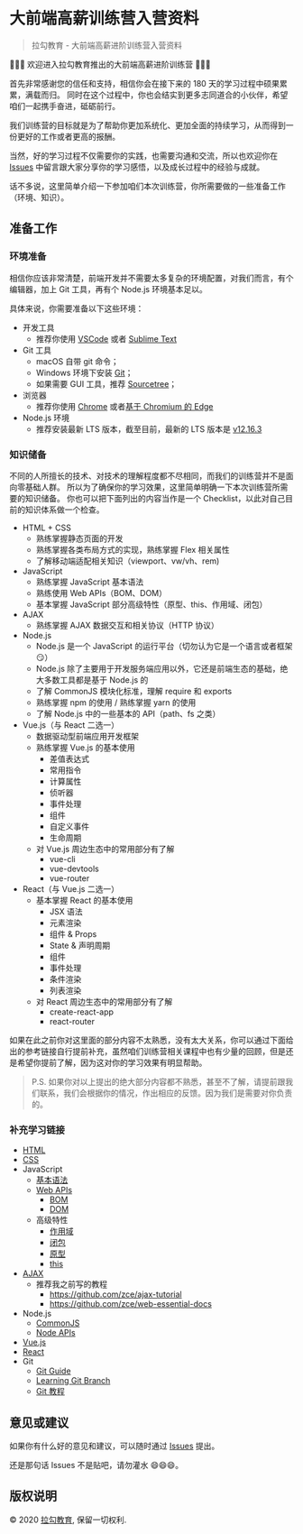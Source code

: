 # 大前端高薪训练营入营资料

> 拉勾教育 - 大前端高薪进阶训练营入营资料

👏👏👏 欢迎进入拉勾教育推出的大前端高薪进阶训练营 👏👏👏

首先非常感谢您的信任和支持，相信你会在接下来的 180 天的学习过程中硕果累累，满载而归。
同时在这个过程中，你也会结实到更多志同道合的小伙伴，希望咱们一起携手奋进，砥砺前行。

我们训练营的目标就是为了帮助你更加系统化、更加全面的持续学习，从而得到一份更好的工作或者更高的报酬。

当然，好的学习过程不仅需要你的实践，也需要沟通和交流，所以也欢迎你在 [Issues](https://github.com/lagoufed/fed-e-001/issues) 中留言跟大家分享你的学习感悟，以及成长过程中的经验与成就。

话不多说，这里简单介绍一下参加咱们本次训练营，你所需要做的一些准备工作（环境、知识）。

## 准备工作

### 环境准备

相信你应该非常清楚，前端开发并不需要太多复杂的环境配置，对我们而言，有个编辑器，加上 Git 工具，再有个 Node.js 环境基本足以。

具体来说，你需要准备以下这些环境：

- 开发工具
  - 推荐你使用 [VSCode](https://code.visualstudio.com/) 或者 [Sublime Text](http://www.sublimetext.com/)
- Git 工具
  - macOS 自带 git 命令；
  - Windows 环境下安装 [Git](https://git-scm.com/)；
  - 如果需要 GUI 工具，推荐 [Sourcetree](https://www.sourcetreeapp.com/)；
- 浏览器
  - 推荐你使用 [Chrome](https://www.google.com/chrome/) 或者[基于 Chromium 的 Edge](https://www.microsoft.com/zh-cn/edge)
- Node.js 环境
  - 推荐安装最新 LTS 版本，截至目前，最新的 LTS 版本是 [v12.16.3](https://nodejs.org/dist/v12.16.3/)

### 知识储备

不同的人所擅长的技术、对技术的理解程度都不尽相同，而我们的训练营并不是面向零基础人群。
所以为了确保你的学习效果，这里简单明确一下本次训练营所需要的知识储备。
你也可以把下面列出的内容当作是一个 Checklist，以此对自己目前的知识体系做一个检查。

- HTML + CSS
  - 熟练掌握静态页面的开发
  - 熟练掌握各类布局方式的实现，熟练掌握 Flex 相关属性
  - 了解移动端适配相关知识（viewport、vw/vh、rem)
- JavaScript
  - 熟练掌握 JavaScript 基本语法
  - 熟练使用 Web APIs（BOM、DOM）
  - 基本掌握 JavaScript 部分高级特性（原型、this、作用域、闭包）
- AJAX
  - 熟练掌握 AJAX 数据交互和相关协议（HTTP 协议）
- Node.js
  - Node.js 是一个 JavaScript 的运行平台（切勿认为它是一个语言或者框架 😏）
  - Node.js 除了主要用于开发服务端应用以外，它还是前端生态的基础，绝大多数工具都是基于 Node.js 的
  - 了解 CommonJS 模块化标准，理解 require 和 exports
  - 熟练掌握 npm 的使用 / 熟练掌握 yarn 的使用
  - 了解 Node.js 中的一些基本的 API（path、fs 之类）
- Vue.js（与 React 二选一）
  - 数据驱动型前端应用开发框架
  - 熟练掌握 Vue.js 的基本使用
    - 差值表达式
    - 常用指令
    - 计算属性
    - 侦听器
    - 事件处理
    - 组件
    - 自定义事件
    - 生命周期
  - 对 Vue.js 周边生态中的常用部分有了解
    - vue-cli
    - vue-devtools
    - vue-router
- React（与 Vue.js 二选一）
  - 基本掌握 React 的基本使用
    - JSX 语法
    - 元素渲染
    - 组件 & Props
    - State & 声明周期
    - 组件
    - 事件处理
    - 条件渲染
    - 列表渲染
  - 对 React 周边生态中的常用部分有了解
    - create-react-app
    - react-router

如果在此之前你对这里面的部分内容不太熟悉，没有太大关系，你可以通过下面给出的参考链接自行提前补充，虽然咱们训练营相关课程中也有少量的回顾，但是还是希望你提前了解，因为这对你的学习效果有明显帮助。

> P.S. 如果你对以上提出的绝大部分内容都不熟悉，甚至不了解，请提前跟我们联系，我们会根据你的情况，作出相应的反馈。因为我们是需要对你负责的。

### 补充学习链接

- [HTML](https://developer.mozilla.org/zh-CN/docs/Web/HTML)
- [CSS](https://developer.mozilla.org/zh-CN/docs/Web/CSS)
- JavaScript
  - [基本语法](https://developer.mozilla.org/zh-CN/docs/Web/JavaScript/Guide)
  - [Web APIs](https://developer.mozilla.org/zh-CN/docs/Web/API)
    - [BOM](https://www.runoob.com/js/js-window.html)
    - [DOM](https://www.runoob.com/htmldom/htmldom-tutorial.html)
  - 高级特性
    - [作用域](https://developer.mozilla.org/zh-CN/docs/Web/JavaScript/Guide/Grammar_and_types#%E5%8F%98%E9%87%8F%E7%9A%84%E4%BD%9C%E7%94%A8%E5%9F%9F)
    - [闭包](https://developer.mozilla.org/zh-CN/docs/Web/JavaScript/Guide/Functions#%E9%97%AD%E5%8C%85)
    - [原型](https://developer.mozilla.org/zh-CN/docs/Learn/JavaScript/Objects/Object_prototypes)
    - [this](https://developer.mozilla.org/zh-CN/docs/Web/JavaScript/Reference/Operators/this)
- [AJAX](https://developer.mozilla.org/zh-CN/docs/Web/Guide/AJAX)
  - 推荐我之前写的教程
    - https://github.com/zce/ajax-tutorial
    - https://github.com/zce/web-essential-docs
- Node.js
  - [CommonJS](https://github.com/ruanyf/jstutorial/blob/gh-pages/nodejs/module.md)
  - [Node APIs](https://nodejs.org/zh-cn/docs/)
- [Vue.js](https://cn.vuejs.org/v2/guide/)
- [React](https://zh-hans.reactjs.org/tutorial/)
- Git
  - [Git Guide](http://rogerdudler.github.io/git-guide/index.zh.html)
  - [Learning Git Branch](https://learngitbranching.js.org)
  - [Git 教程](https://www.runoob.com/git/git-tutorial.html)

## 意见或建议

如果你有什么好的意见和建议，可以随时通过 [Issues](https://github.com/lagoufed/fed-e-001/issues) 提出。

还是那句话 Issues 不是贴吧，请勿灌水 😄😄😄。

## 版权说明

&copy; 2020 [拉勾教育](https://kaiwu.lagou.com), 保留一切权利.
